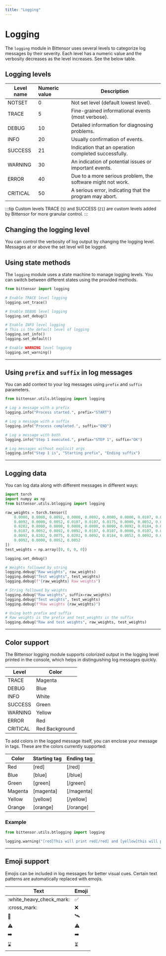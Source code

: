 ```yaml
---
title: "Logging"
---
```


# Logging

The `logging` module in Bittensor uses several levels to categorize log messages by their severity. Each level has a numeric value and the verbosity decreases as the level increases. See the below table.

## Logging levels

| Level name | Numeric value | Description                                                 |
| ---------- | :------------- | ----------------------------------------------------------- |
| NOTSET     | 0             | Not set level (default lowest level).                       |
| TRACE      | 5             | Fine-grained informational events (most verbose).           |
| DEBUG      | 10            | Detailed information for diagnosing problems.               |
| INFO       | 20            | Usually confirmation of events.                             |
| SUCCESS    | 21            | Indication that an operation completed successfully.        |
| WARNING    | 30            | An indication of potential issues or important events.      |
| ERROR      | 40            | Due to a more serious problem, the software might not work. |
| CRITICAL   | 50            | A serious error, indicating that the program may abort.     |

:::tip Custom levels
TRACE (`5`) and SUCCESS (`21`) are custom levels added by Bittensor for more granular control.
:::

## Changing the logging level

You can control the verbosity of log output by changing the logging level. Messages at or above the set level will be logged.

## Using state methods

The `logging` module uses a state machine to manage logging levels. You can switch between different states using the provided methods.

```python
from bittensor import logging

# Enable TRACE level logging
logging.set_trace()

# Enable DEBUG level logging
logging.set_debug()

# Enable INFO level logging
# This is the default level of logging
logging.set_info()
logging.set_default()

# Enable WARNING level logging
logging.set_warning()
```

---

## Using `prefix` and `suffix` in log messages

You can add context to your log messages using `prefix` and `suffix` parameters.


```python
from bittensor.utils.btlogging import logging

# Log a message with a prefix
logging.info("Process started.", prefix="START")

# Log a message with a suffix
logging.info("Process completed.", suffix="END")

# Log a message with both
logging.info("Step 1 executed.", prefix="STEP 1", suffix="OK")

# Log messages without explicit args
logging.info("Step 1 is", "Starting prefix", "Ending suffix")
```

---

## Logging data

You can log data along with different messages in different ways:

```python
import torch
import numpy as np
from bittensor.utils.btlogging import logging

raw_weights = torch.tensor([
    0.0000, 0.0000, 0.0092, 0.0000, 0.0092, 0.0000, 0.0000, 0.0107, 0.0052,
    0.0092, 0.0000, 0.0052, 0.0107, 0.0107, 0.0175, 0.0000, 0.0052, 0.0092,
    0.0202, 0.0000, 0.0000, 0.0000, 0.0000, 0.0000, 0.0092, 0.0184, 0.0061,
    0.0107, 0.0052, 0.0092, 0.0092, 0.0107, 0.0107, 0.0000, 0.0107, 0.0092,
    0.0092, 0.0202, 0.0075, 0.0202, 0.0092, 0.0184, 0.0052, 0.0092, 0.0107,
    0.0092, 0.0000, 0.0052, 0.0052
])
test_weights = np.array([0, 0, 0, 0])

logging.set_debug()

# Weights followed by string
logging.debug("Raw weights", raw_weights)
logging.debug("Test weights", test_weights)
logging.debug(f"{raw_weights} Raw weights")

# String followed by weights
logging.debug("Raw weights", suffix=raw_weights)
logging.debug("Test weights", test_weights)
logging.debug(f"Raw weights {raw_weights}")

# Using both prefix and suffix
# Raw weights is the prefix and test_weights is the suffix
logging.debug("Raw and test weights", raw_weights, test_weights)
```

---

## Color support

The Bittensor logging module supports colorized output in the logging level printed in the console, which helps in distinguishing log messages quickly.

|Level|Color|
|---|---|
|TRACE|Magenta|
|DEBUG|Blue|
|INFO|White|
|SUCCESS|Green|
|WARNING|Yellow|
|ERROR|Red|
|CRITICAL|Red Background|

To add colors in the logged message itself, you can enclose your message in tags. These are the colors currently supported:


|Color|Starting tag|Ending tag|
|---|:---|---|
|Red|[red]|[/red]|
|Blue|[blue]|[/blue]|
|Green|[green]|[/green]|
|Magenta|[magenta]|[/magenta]|
|Yellow|[yellow]|[/yellow]|
|Orange|[orange]|[/orange]|

### Example

```python
from bittensor.utils.btlogging import logging

logging.warning("[red]This will print red[/red] and [yellow]this will print yellow[/yellow]")
```

---

## Emoji support

Emojis can be included in log messages for better visual cues. Certain text patterns are automatically replaced with emojis.

|Text|Emoji|
|---|---|
|:white_heavy_check_mark:|✅|
|:cross_mark:|❌|
|:satellite:|🛰️|
|:warning:|⚠️|
|:arrow_right:|➡️|
|:hourglass:|⏳|
